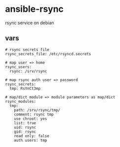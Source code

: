 # ansible-rsync
rsync service on debian

vars
----

	# rsync secrets file
	rsync_secrets_file: /etc/rsyncd.secrets

	# map user => home
	rsync_users:
	  rsync: /srv/rsync

	# map rsync auth user => password
	rsync_secrets:
	  tmp: RsYnCt3mp

	# map/dict module => module parameters as map/dict
	rsync_modules:
	  tmp:
	    path: /srv/rsync/tmp/
	    comment: rsync tmp
	    use chroot: yes
	    list: true
	    uid: rsync
	    gid: rsync
	    read only: false
	    auth users: tmp

